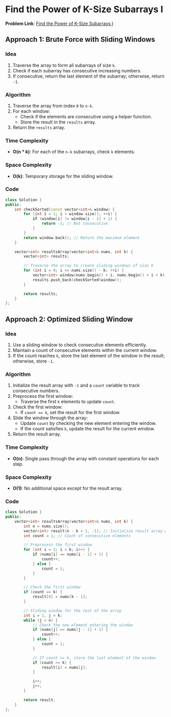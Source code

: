 # Find the Power of K-Size Subarrays I

**Problem Link**: [Find the Power of K-Size Subarrays I](https://leetcode.com/problems/find-the-power-of-k-size-subarrays-i)

## Approach 1: Brute Force with Sliding Windows

### Idea

1. Traverse the array to form all subarrays of size `k`.
2. Check if each subarray has consecutive increasing numbers.
3. If consecutive, return the last element of the subarray; otherwise, return `-1`.

### Algorithm

1. Traverse the array from index `0` to `n-k`.
2. For each window:
   - Check if the elements are consecutive using a helper function.
   - Store the result in the `results` array.
3. Return the `results` array.

### Time Complexity

- **O(n \* k)**: For each of the `n-k` subarrays, check `k` elements.

### Space Complexity

- **O(k)**: Temporary storage for the sliding window.

### Code

```cpp
class Solution {
public:
    int checkSorted(const vector<int>& window) {
        for (int i = 1; i < window.size(); ++i) {
            if (window[i] != window[i - 1] + 1) {
                return -1; // Not consecutive
            }
        }
        return window.back(); // Return the maximum element
    }

    vector<int> resultsArray(vector<int>& nums, int k) {
        vector<int> results;

        // Traverse the array to create sliding windows of size k
        for (int i = 0; i <= nums.size() - k; ++i) {
            vector<int> window(nums.begin() + i, nums.begin() + i + k);
            results.push_back(checkSorted(window));
        }

        return results;
    }
};
```

## Approach 2: Optimized Sliding Window

### Idea

1. Use a sliding window to check consecutive elements efficiently.
2. Maintain a count of consecutive elements within the current window.
3. If the count reaches `k`, store the last element of the window in the result; otherwise, store `-1`.

### Algorithm

1. Initialize the result array with `-1` and a `count` variable to track consecutive numbers.
2. Preprocess the first window:
   - Traverse the first `k` elements to update `count`.
3. Check the first window:
   - If `count == k`, set the result for the first window.
4. Slide the window through the array:
   - Update `count` by checking the new element entering the window.
   - If the count satisfies `k`, update the result for the current window.
5. Return the result array.

### Time Complexity

- **O(n)**: Single pass through the array with constant operations for each step.

### Space Complexity

- **O(1)**: No additional space except for the result array.

### Code

```cpp
class Solution {
public:
    vector<int> resultsArray(vector<int>& nums, int k) {
        int n = nums.size();
        vector<int> result(n - k + 1, -1); // Initialize result array with -1
        int count = 1; // Count of consecutive elements

        // Preprocess the first window
        for (int i = 1; i < k; i++) {
            if (nums[i] == nums[i - 1] + 1) {
                count++;
            } else {
                count = 1;
            }
        }

        // Check the first window
        if (count == k) {
            result[0] = nums[k - 1];
        }

        // Sliding window for the rest of the array
        int i = 1, j = k;
        while (j < n) {
            // Check the new element entering the window
            if (nums[j] == nums[j - 1] + 1) {
                count++;
            } else {
                count = 1;
            }

            // If count >= k, store the last element of the window
            if (count >= k) {
                result[i] = nums[j];
            }

            i++;
            j++;
        }

        return result;
    }
};
```
